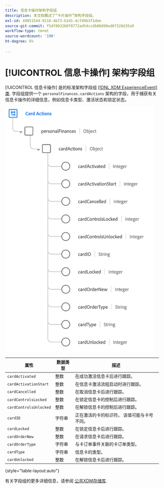 ```yaml
---
title: 信息卡操作架构字段组
description: 本文档概述了“卡片操作”架构字段组。
exl-id: 49851544-9118-4b73-b1d1-4cf49b3f1dee
source-git-commit: f5df893260f0772ad54ccdb00d99ed8f328d35a9
workflow-type: tm+mt
source-wordcount: '190'
ht-degree: 6%

---
```


# [!UICONTROL 信息卡操作] 架构字段组

[!UICONTROL 信息卡操作] 是的标准架构字段组 [[!DNL XDM ExperienceEvent] 类](../../classes/experienceevent.md). 字段组提供一个 `personalFinances.cardActions` 架构的字段，用于捕获有关信息卡操作的详细信息，例如信息卡类型、激活状态和锁定状态。

![](../../images/field-groups/card-actions.png)

| 属性 | 数据类型 | 描述 |
| --- | --- | --- |
| `cardActivated` | 整数 | 在成功激活信息卡后进行跟踪。 |
| `cardActivationStart` | 整数 | 在信息卡激活流程启动时进行跟踪。 |
| `cardCancelled` | 整数 | 在取消信息卡后进行跟踪。 |
| `cardControlsLocked` | 整数 | 在锁定信息卡的控制后进行跟踪。 |
| `cardControlsUnlocked` | 整数 | 在解锁信息卡的控制后进行跟踪。 |
| `cardID` | 字符串 | 正在激活的卡的标识符。 该值可能与卡号不同。 |
| `cardLocked` | 整数 | 在锁定信息卡后进行跟踪。 |
| `cardOrderNew` | 整数 | 在请求信息卡后进行跟踪。 |
| `cardOrderType` | 字符串 | 与卡订单事件关联的卡订单类型。 |
| `cardType` | 字符串 | 信息卡的类型。 |
| `cardUnlocked` | 整数 | 在解锁信息卡后进行跟踪。 |

{style="table-layout:auto"}

有关字段组的更多详细信息，请参阅 [公共XDM存储库](https://github.com/adobe/xdm/blob/master/docs/reference/fieldgroups/experience-event/experienceevent-card-actions.schema.json).
